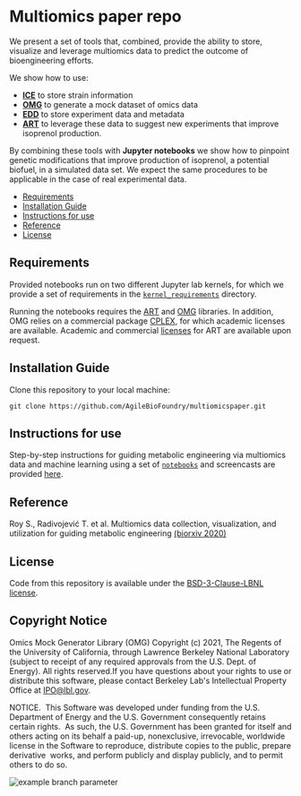 # Multiomics paper repo


We present a set of tools that, combined, provide the ability to store, visualize and leverage multiomics data to predict the outcome of bioengineering efforts. 

We show how to use: 
- [**ICE**](https://github.com/JBEI/ice) to store strain information
- [**OMG**](https://github.com/JBEI/OMG) to generate a mock dataset of omics data  
- [**EDD**](https://github.com/JBEI/EDD) to store experiment data and metadata
- [**ART**](https://github.com/JBEI/ART) to leverage these data to suggest new experiments that improve isoprenol production. 

By combining these tools with **Jupyter notebooks** we show how to pinpoint genetic modifications that improve production of  isoprenol, a potential biofuel, in a simulated data set. We expect the same procedures to be applicable in the case of real experimental data. 

- [Requirements](#requirements)
- [Installation Guide](#installation-guide)
- [Instructions for use](#instructions-for-use)
- [Reference](#reference)
- [License](#license)


## Requirements

Provided notebooks run on two different Jupyter lab kernels, for which we provide a set of requirements in the [`kernel_requirements`](https://github.com/AgileBioFoundry/multiomicspaper/tree/master/kernel_requirements) directory.

Running the notebooks requires the [ART](https://github.com/JBEI/ART) and [OMG](https://github.com/JBEI/OMG) libraries. In addition, OMG relies on a commercial package [CPLEX](https://www.ibm.com/products/ilog-cplex-optimization-studio?), for which academic licenses are available. 
Academic and commercial [licenses](https://github.com/JBEI/ART#license) for ART are available upon request.

## Installation Guide

Clone this repository to your local machine:

`git clone https://github.com/AgileBioFoundry/multiomicspaper.git`

## Instructions for use

Step-by-step instructions for guiding metabolic engineering via multiomics data and machine learning using a set of  [`notebooks`](https://github.com/AgileBioFoundry/multiomicspaper/tree/master/notebooks)  and screencasts are provided [here](https://sites.google.com/lbl.gov/esedataautomation/data-analysis/multiomics-tutorial?authuser=0).

## Reference

Roy S., Radivojević T. et al. Multiomics data collection, visualization, and utilization for guiding metabolic engineering [(biorxiv 2020)](https://www.biorxiv.org/content/10.1101/2020.10.15.341909v2)

## License

Code from this repository is available under the [BSD-3-Clause-LBNL license](https://github.com/AgileBioFoundry/multiomicspaper/blob/master/LICENSE.txt).

## Copyright Notice

Omics Mock Generator Library (OMG) Copyright (c) 2021, The 
Regents of the University of California, through Lawrence 
Berkeley National Laboratory (subject to receipt of any required 
approvals from the U.S. Dept. of Energy). All rights reserved.If you have questions about your rights to use or distribute this software,
please contact Berkeley Lab's Intellectual Property Office at
IPO@lbl.gov.

NOTICE.  This Software was developed under funding from the U.S. Department
of Energy and the U.S. Government consequently retains certain rights.  As
such, the U.S. Government has been granted for itself and others acting on
its behalf a paid-up, nonexclusive, irrevocable, worldwide license in the
Software to reproduce, distribute copies to the public, prepare derivative 
works, and perform publicly and display publicly, and to permit others to do so.

![example branch parameter](https://github.com/AgileBioFoundry/multiomicspaper/actions/workflows/blank.yml/badge.svg?branch=Test-Github)

